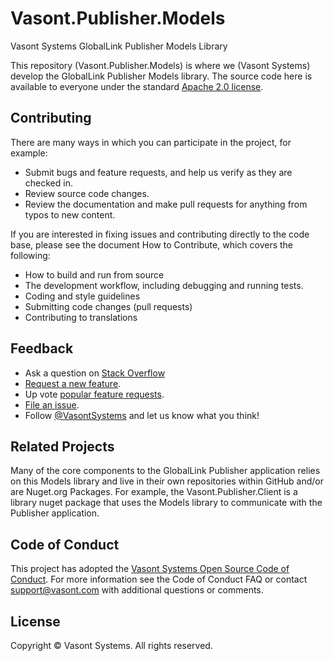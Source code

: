 # Vasont.Publisher.Models
Vasont Systems GlobalLink Publisher Models Library

This repository (Vasont.Publisher.Models) is where we (Vasont Systems) develop the GlobalLink Publisher Models library. The source code here is available to everyone under the standard [Apache 2.0 license](https://github.com/vasont-systems/Vasont.Inspire.Models/blob/master/LICENSE).

## Contributing
There are many ways in which you can participate in the project, for example:

 - Submit bugs and feature requests, and help us verify as they are checked in.
 - Review source code changes.
 - Review the documentation and make pull requests for anything from typos to new content. 

If you are interested in fixing issues and contributing directly to the code base, please see the document How to Contribute, which covers the following:

 - How to build and run from source
 - The development workflow, including debugging and running tests.
 - Coding and style guidelines
 - Submitting code changes (pull requests)
 - Contributing to translations
## Feedback
 - Ask a question on [Stack Overflow](https://stackoverflow.com/questions/tagged/VasontPublisherModels)
 - [Request a new feature](https://github.com/vasont-systems/Vasont.Publisher.Models/blob/main/CONTRIBUTING.md).
 - Up vote [popular feature requests](https://github.com/vasont-systems/Vasont.Publisher.Models/issues?q=is:open%20is:issue%20label:feature-request%20sort:reactions-%2b1-desc).
 - [File an issue](https://github.com/vasont-systems/Vasont.Publisher.Models/issues).
 - Follow [@VasontSystems](https://twitter.com/VasontSystems) and let us know what you think!
## Related Projects
Many of the core components to the GlobalLink Publisher application relies on this Models library and live in their own repositories within GitHub and/or are Nuget.org Packages. For example, the Vasont.Publisher.Client is a library nuget package that uses the Models library to communicate with the Publisher application. 
## Code of Conduct
This project has adopted the [Vasont Systems Open Source Code of Conduct](https://dev.vasont.com/documentation/vasont-systems-open-source-code-of-conduct/). For more information see the Code of Conduct FAQ or contact support@vasont.com with additional questions or comments.
## License
Copyright &copy; Vasont Systems. All rights reserved.